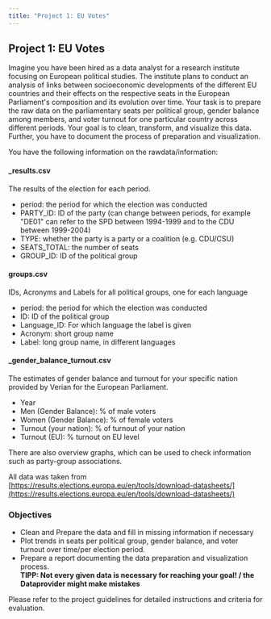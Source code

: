 ```yaml
---
title: "Project 1: EU Votes"
---
```


## Project 1: EU Votes

Imagine you have been hired as a data analyst for a research institute focusing on European political studies. The institute plans to conduct an analysis of links between socioeconomic developments of the different EU countries and their effects on the respective seats in the European Parliament's composition and its evolution over time. 
Your task is to prepare the raw data on the parliamentary seats per political group, gender balance among members, and voter turnout for one particular country across different periods. Your goal is to clean, transform, and visualize this data. Further, you have to document the process of preparation and visualization.

You have the following information on the rawdata/information:
#### _results.csv
The results of the election for each period.
- period:   the period for which the election was conducted
- PARTY_ID: ID of the party (can change between periods, for example "DE01" can refer to the SPD between 1994-1999 and to the CDU between 1999-2004)
- TYPE: whether the party is a party or a coalition (e.g. CDU/CSU)
- SEATS_TOTAL: the number of seats
- GROUP_ID: ID of the political group
#### groups.csv
IDs, Acronyms and Labels for all political groups, one for each language
- period:   the period for which the election was conducted
- ID: ID of the political group
- Language_ID: For which language the label is given
- Acronym: short group name
- Label: long group name, in different languages

#### _gender_balance_turnout.csv
The estimates of gender balance and turnout for your specific nation provided by Verian for the European Parliament.
- Year
- Men (Gender Balance): % of male voters
- Women (Gender Balance): % of female voters
- Turnout (your nation): % of turnout of your nation
- Turnout (EU): % turnout on EU level

There are also overview graphs, which can be used to check information such as party-group associations.

All data was taken from [https://results.elections.europa.eu/en/tools/download-datasheets/](https://results.elections.europa.eu/en/tools/download-datasheets/)

### Objectives

- Clean and Prepare the data  and fill in missing information if necessary
- Plot trends in seats per political group, gender balance, and voter turnout over time/per election period.  
- Prepare a report documenting the data preparation and visualization process.  
**TIPP: Not every given data is necessary for reaching your goal! / the Dataprovider might make mistakes**

Please refer to the project guidelines for detailed instructions and criteria for evaluation.
